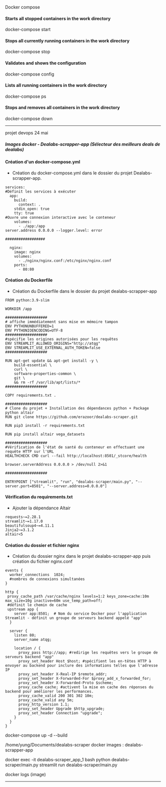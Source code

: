 Docker compose
#### Starts all stopped containers in the work directory
docker-compose start
#### Stops all currently running containers in the work directory
docker-compose stop
#### Validates and shows the configuration
docker-compose config
#### Lists all running containers in the work directory
docker-compose ps
#### Stops and removes all containers in the work directory
docker-compose down


---
projet devops 24 mai
##### Images docker - Dealabs-scrapper-app (Sélecteur des meilleurs deals de dealabs)
#### Création d'un docker-compose.yml
- Création du docker-compose.yml dans le dossier du projet Dealabs-scrapper-app.
```version: '3.7'
services:
#Définit les services à exécuter
  app:
    build:
      context: .
    stdin_open: true
    tty: true
#Ouvre une connexion interactive avec le conteneur
    volumes:
      - ./app:/app
server.address 0.0.0.0 --logger.level: error

##################

  nginx:
    image: nginx
    volumes:
      - ./nginx/nginx.conf:/etc/nginx/nginx.conf
    ports:
      - 80:80
````

#### Création du Dockerfile
- Création du Dockerfile dans le dossier du projet dealabs-scrapper-app
```
FROM python:3.9-slim

WORKDIR /app

###################
# affiche immédiatement sans mise en mémoire tampon
ENV PYTHONUNBUFFERED=1
ENV PYTHONIOENCODING=UTF-8
###################
#spécifie les origines autorisées pour les requêtes
ENV STREAMLIT_ALLOWED_ORIGINS="http://atqg"
ENV STREAMLIT_USE_EXTERNAL_AUTH_TOKEN=false
###################

RUN apt-get update && apt-get install -y \
    build-essential \
    curl \
    software-properties-common \
    git \
    && rm -rf /var/lib/apt/lists/*
###################

COPY requirements.txt .

###################
# Clone du projet + Installation des dépendances python + Package python altair
RUN git clone https://github.com/erazoor/dealabs-scraper.git

RUN pip3 install -r requirements.txt

RUN pip install altair vega_datasets

###################
#Vérification de l'état de santé du conteneur en effectuant une requête HTTP sur l'URL
HEALTHCHECK CMD curl --fail http://localhost:8501/_stcore/health

browser.serverAddress 0.0.0.0 > /dev/null 2>&1

###################

ENTRYPOINT ["streamlit", "run", "dealabs-scraper/main.py", "--server.port=8501", "--server.address=0.0.0.0"]
````

#### Vérification du requirements.txt
- Ajouter la dépendance Altair
`````
requests~=2.28.1
streamlit~=1.17.0
beautifulsoup4~=4.11.1
Jinja2~=3.1.2
altair<5
`````

#### Création du dossier et fichier nginx
- Création du dossier nginx dans le projet dealabs-scrapper-app puis création du fichier nginx.conf

`````
events {
  worker_connections  1024;
  #nombres de connexions simultanées
}

http {
 proxy_cache_path /var/cache/nginx levels=1:2 keys_zone=cache:10m max_size=10g inactive=60m use_temp_path=off;
 #définit le chemin de cache
 upstream app {
    server app:8501;  # Nom du service Docker pour l'application Streamlit - définit un groupe de serveurs backend appelé "app"
  }

  server {
    listen 80;
    server_name atqg;

    location / {
      proxy_pass http://app; #redirige les requêtes vers le groupe de serveurs backend "app"
      proxy_set_header Host $host; #spécifient les en-têtes HTTP à envoyer au backend pour inclure des informations telles que l'adresse IP
      proxy_set_header X-Real-IP $remote_addr;
      proxy_set_header X-Forwarded-For $proxy_add_x_forwarded_for;
      proxy_set_header X-Forwarded-Proto $scheme;
      proxy_cache cache; #activent la mise en cache des réponses du backend pour améliorer les performances.
      proxy_cache_valid 200 301 302 10m;
      proxy_cache_valid any 5m;
      proxy_http_version 1.1;
      proxy_set_header Upgrade $http_upgrade;
      proxy_set_header Connection "upgrade";
    }
  }
}
`````

docker-compose up -d --build

/home/yung/Documents/dealabs-scraper
docker images : dealabs-scrapper-app


docker exec -it dealabs-scraper_app_1 bash
python dealabs-scraper/main.py
streamlit run dealabs-scraper/main.py 

docker logs (image)

------

